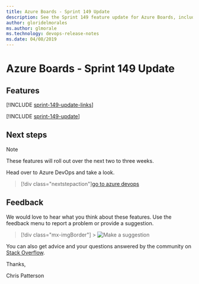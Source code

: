 ```yaml
---
title: Azure Boards - Sprint 149 Update
description: See the Sprint 149 feature update for Azure Boards, including next steps.
author: gloridelmorales
ms.author: glmorale
ms.technology: devops-release-notes
ms.date: 04/08/2019
---
```


# Azure Boards - Sprint 149 Update

## Features

[!INCLUDE [sprint-149-update-links](../includes/boards/sprint-149-update-links.md)]

[!INCLUDE [sprint-149-update](../includes/boards/sprint-149-update.md)]

## Next steps

> [!NOTE]
> These features will roll out over the next two to three weeks.

Head over to Azure DevOps and take a look.

> [!div class="nextstepaction"][go to azure devops](https://go.microsoft.com/fwlink/?LinkId=307137&campaign=o~msft~docs~product-vsts~release-notes)

## Feedback

We would love to hear what you think about these features. Use the feedback menu to report a problem or provide a suggestion.

> [!div class="mx-imgBorder"] > ![Make a suggestion](../../media/help-make-a-suggestion.png)

You can also get advice and your questions answered by the community on [Stack Overflow](https://stackoverflow.com/questions/tagged/azure-devops).

Thanks,

Chris Patterson
